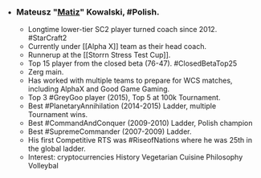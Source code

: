 -   ### Mateusz "[Matiz](https://liquipedia.net/ageofempires/Matiz)" Kowalski, #Polish.
    -   Longtime lower-tier SC2 player turned coach since 2012. #StarCraft2 
    -   Currently under [[Alpha X]] team as their head coach.
    -   Runnerup at the [[Storrn Stress Test Cup]].
    -   Top 15 player from the closed beta (76-47). #ClosedBetaTop25 
    -   Zerg main.
    -  Has worked with multiple teams to prepare for WCS matches, including AlphaX and Good Game Gaming.
    -  Top 3 #GreyGoo player (2015), Top 5 at 100k Tournament.
    -  Best #PlanetaryAnnihilation (2014-2015) Ladder, multiple Tournament wins.
    -  Best  #CommandAndConquer (2009-2010) Ladder, Polish champion
    -  Best  #SupremeCommander (2007-2009) Ladder.
    -  His first Competitive RTS was #RiseofNations where he was 25th in the global ladder.
    -  Interest: cryptocurrencies History Vegetarian Cuisine Philosophy Volleybal
    
